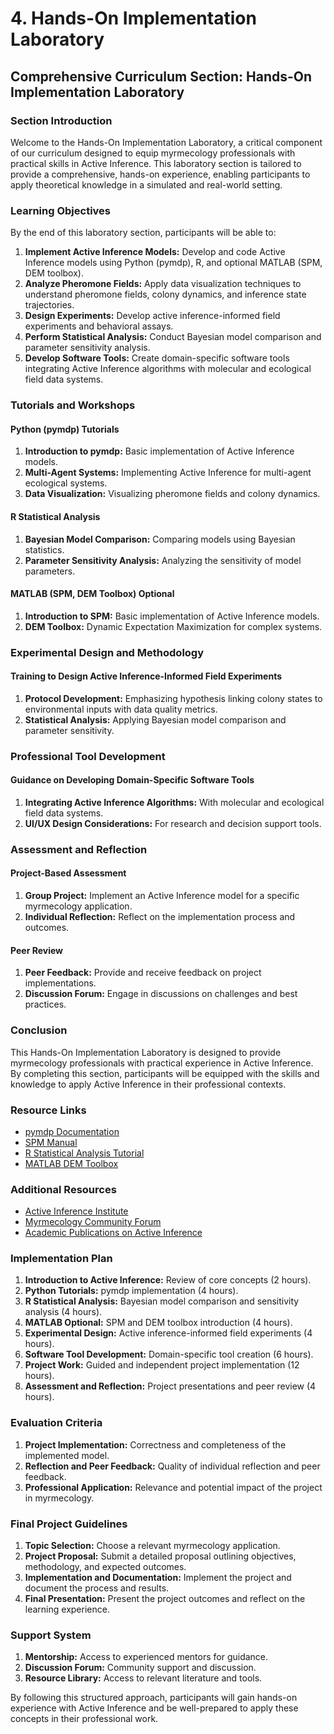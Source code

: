 # 4. Hands-On Implementation Laboratory

## Comprehensive Curriculum Section: Hands-On Implementation Laboratory

### Section Introduction

Welcome to the Hands-On Implementation Laboratory, a critical component of our curriculum designed to equip myrmecology professionals with practical skills in Active Inference. This laboratory section is tailored to provide a comprehensive, hands-on experience, enabling participants to apply theoretical knowledge in a simulated and real-world setting.

### Learning Objectives

By the end of this laboratory section, participants will be able to:

1. **Implement Active Inference Models:** Develop and code Active Inference models using Python (pymdp), R, and optional MATLAB (SPM, DEM toolbox).
2. **Analyze Pheromone Fields:** Apply data visualization techniques to understand pheromone fields, colony dynamics, and inference state trajectories.
3. **Design Experiments:** Develop active inference-informed field experiments and behavioral assays.
4. **Perform Statistical Analysis:** Conduct Bayesian model comparison and parameter sensitivity analysis.
5. **Develop Software Tools:** Create domain-specific software tools integrating Active Inference algorithms with molecular and ecological field data systems.

### Tutorials and Workshops

#### Python (pymdp) Tutorials

1. **Introduction to pymdp:** Basic implementation of Active Inference models.
2. **Multi-Agent Systems:** Implementing Active Inference for multi-agent ecological systems.
3. **Data Visualization:** Visualizing pheromone fields and colony dynamics.

#### R Statistical Analysis

1. **Bayesian Model Comparison:** Comparing models using Bayesian statistics.
2. **Parameter Sensitivity Analysis:** Analyzing the sensitivity of model parameters.

#### MATLAB (SPM, DEM Toolbox) Optional

1. **Introduction to SPM:** Basic implementation of Active Inference models.
2. **DEM Toolbox:** Dynamic Expectation Maximization for complex systems.

### Experimental Design and Methodology

#### Training to Design Active Inference-Informed Field Experiments

1. **Protocol Development:** Emphasizing hypothesis linking colony states to environmental inputs with data quality metrics.
2. **Statistical Analysis:** Applying Bayesian model comparison and parameter sensitivity.

### Professional Tool Development

#### Guidance on Developing Domain-Specific Software Tools

1. **Integrating Active Inference Algorithms:** With molecular and ecological field data systems.
2. **UI/UX Design Considerations:** For research and decision support tools.

### Assessment and Reflection

#### Project-Based Assessment

1. **Group Project:** Implement an Active Inference model for a specific myrmecology application.
2. **Individual Reflection:** Reflect on the implementation process and outcomes.

#### Peer Review

1. **Peer Feedback:** Provide and receive feedback on project implementations.
2. **Discussion Forum:** Engage in discussions on challenges and best practices.

### Conclusion

This Hands-On Implementation Laboratory is designed to provide myrmecology professionals with practical experience in Active Inference. By completing this section, participants will be equipped with the skills and knowledge to apply Active Inference in their professional contexts.

### Resource Links

- [pymdp Documentation](https://pymdp-rtd.readthedocs.io/)
- [SPM Manual](https://www.fil.ion.ucl.ac.uk/spm/doc/manual.pdf)
- [R Statistical Analysis Tutorial](https://www.r-project.org/)
- [MATLAB DEM Toolbox](https://www.fil.ion.ucl.ac.uk/spm/software/dem/)

### Additional Resources

- [Active Inference Institute](https://www.activeinference.institute/)
- [Myrmecology Community Forum](https://myrmecology.com/)
- [Academic Publications on Active Inference](https://scholar.google.com/scholar?q=active+inference)

### Implementation Plan

1. **Introduction to Active Inference:** Review of core concepts (2 hours).
2. **Python Tutorials:** pymdp implementation (4 hours).
3. **R Statistical Analysis:** Bayesian model comparison and sensitivity analysis (4 hours).
4. **MATLAB Optional:** SPM and DEM toolbox introduction (4 hours).
5. **Experimental Design:** Active inference-informed field experiments (4 hours).
6. **Software Tool Development:** Domain-specific tool creation (6 hours).
7. **Project Work:** Guided and independent project implementation (12 hours).
8. **Assessment and Reflection:** Project presentations and peer review (4 hours).

### Evaluation Criteria

1. **Project Implementation:** Correctness and completeness of the implemented model.
2. **Reflection and Peer Feedback:** Quality of individual reflection and peer feedback.
3. **Professional Application:** Relevance and potential impact of the project in myrmecology.

### Final Project Guidelines

1. **Topic Selection:** Choose a relevant myrmecology application.
2. **Project Proposal:** Submit a detailed proposal outlining objectives, methodology, and expected outcomes.
3. **Implementation and Documentation:** Implement the project and document the process and results.
4. **Final Presentation:** Present the project outcomes and reflect on the learning experience.

### Support System

1. **Mentorship:** Access to experienced mentors for guidance.
2. **Discussion Forum:** Community support and discussion.
3. **Resource Library:** Access to relevant literature and tools.

By following this structured approach, participants will gain hands-on experience with Active Inference and be well-prepared to apply these concepts in their professional work.